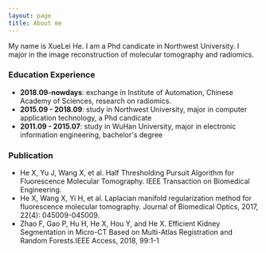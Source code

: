 ```yaml
---
layout: page
title: About me
---
```


My name is XueLei He. I am a Phd candicate in Northwest University. I major in the image reconstruction of molecular tomography and radiomics.

### Education Experience
- **2018.09-nowdays**: exchange in Institute of Automation, Chinese Academy of Sciences, research on radiomics.
- **2015.09 - 2018.09**: study in Northwest University, major in computer application technology, a Phd candicate
- **2011.09 - 2015.07**: study in WuHan University, major in electronic information engineering, bachelor's degree

### Publication
- He X, Yu J, Wang X, et al. Half Thresholding Pursuit Algorithm for Fluorescence Molecular Tomography. IEEE Transaction on Biomedical Engineering.
- He X, Wang X, Yi H, et al. Laplacian manifold regularization method for fluorescence molecular tomography. Journal of Biomedical Optics, 2017, 22(4): 045009-045009.
- Zhao F, Gao P, Hu H, He X, Hou Y, and He X. Efficient Kidney Segmentation in Micro-CT Based on Multi-Atlas Registration and Random Forests.IEEE Access, 2018, 99:1-1